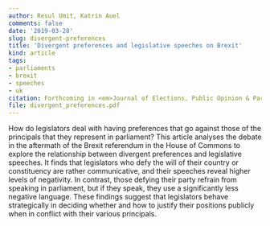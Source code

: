 ```yaml
---
author: Resul Umit, Katrin Auel
comments: false
date: '2019-03-28'
slug: divergent-preferences
title: 'Divergent preferences and legislative speeches on Brexit'
kind: article
tags:
- parliaments
- brexit
- speeches
- uk
citation: Forthcoming in <em>Journal of Elections, Public Opinion & Parties</em>
file: divergent_preferences.pdf
---
```



How do legislators deal with having preferences that go against those of the principals that they represent in parliament? This article analyses the debate in the aftermath of the Brexit referendum in the House of Commons to explore the relationship between divergent preferences and legislative speeches. It finds that legislators who defy the will of their country or constituency are rather communicative, and their speeches reveal higher levels of negativity. In contrast, those defying their party refrain from speaking in parliament, but if they speak, they use a significantly less negative language. These findings suggest that legislators behave strategically in deciding whether and how to justify their positions publicly when in conflict with their various principals.